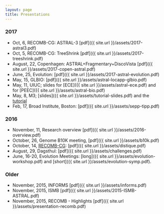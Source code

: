 ```yaml
---
layout: page
title: Presentations
---
```


### 2017


* Oct, 6, RECOMB-CG: ASTRAL-3 [pdf]({{ site.url }}/assets/2017-astral3.pdf)
* Oct, 5, RECOMB-CG: TreeShrink [pdf]({{ site.url }}/assets/2017-treeshrink.pdf)
* August, 22, Copenhagen: ASTRAL+Fragmentary+DiscoVista [pdf]({{ site.url }}/assets/2017-copen-astral.pdf)
* June, 25, Evolution: [pdf]({{ site.url }}/assets/2017-astral-evolution.pdf)
* May, 15, GLBIO: [pdf]({{ site.url }}/assets/astral-locapp-glbio.pdf)
* May, 11, UIUC; slides for [ECE]({{ site.url }}/assets/astral-ece.pdf) and for [PEEC]({{ site.url }}/assets/astral-bio.pdf)
* May, 8, M3; [slides]({{ site.url }}/assets/tutorial-slides.pdf) and the [tutorial](https://github.com/smirarab/tutorials/blob/master/sepp-tipp-upp-pasta-short.md)
* Feb, 17, Broad Institute, Boston: [pdf]({{ site.url }}/assets/sepp-tipp.pdf)

### 2016

* November, 11, Research overview [pdf]({{ site.url }}/assets/2016-overview.pdf)
* October, 26, Genome B10K meeting, [pdf]({{ site.url }}/assets/b10k.pdf)
* October, 14, [RECOMB-CG](http://www.crm.umontreal.ca/2016/Genomics16/appel_e.php): [pdf]({{ site.url }}/assets/distique.pdf)
* August, 29, Dagsthul: [pdf]({{ site.url }}/assets/challenges.pdf)
* June, 16-20, Evolution Meetings: [long]({{ site.url }}/assets/evolution-workshop.pdf) and [short]({{ site.url }}/assets/evolution-symp.pdf).

### Older

* November, 2015, INFORMS [pdf]({{ site.url }}/assets/informs.pdf)
* November, 2015, ISMB [pdf]({{ site.url }}/assets/2015-ISMB-ASTRAL.pdf)
* November, 2015, RECOMB - Highlights [pdf]({{ site.url }}/assets/presentation-recomb.pdf)
